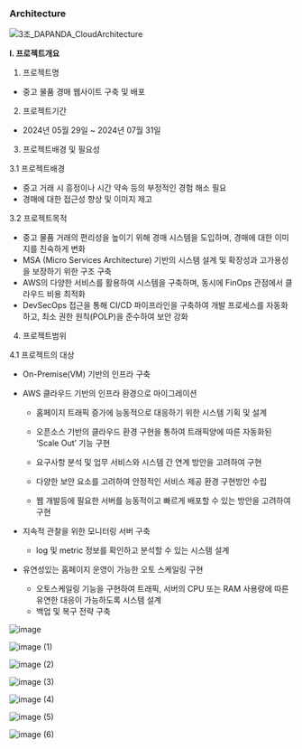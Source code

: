 ### Architecture

![3조_DAPANDA_CloudArchitecture](https://github.com/user-attachments/assets/7e80841c-aa72-4027-8db6-87cee1053a65)



**Ⅰ. 프로젝트개요**

1. 프로젝트명

- 중고 물품 경매 웹사이트 구축 및 배포

2. 프로젝트기간

- 2024년 05월 29일 ~ 2024년 07월 31일

3. 프로젝트배경 및 필요성

3.1 프로젝트배경

- 중고 거래 시 흥정이나 시간 약속 등의 부정적인 경험 해소 필요
- 경매에 대한 접근성 향상 및 이미지 제고

3.2 프로젝트목적

- 중고 물품 거래의 편리성을 높이기 위해 경매 시스템을 도입하며, 경매에 대한 이미지를 친숙하게 변화
- MSA (Micro Services Architecture) 기반의 시스템 설계 및 확장성과 고가용성을 보장하기 위한 구조 구축
- AWS의 다양한 서비스를 활용하여 시스템을 구축하며, 동시에 FinOps 관점에서 클라우드 비용 최적화
- DevSecOps 접근을 통해 CI/CD 파이프라인을 구축하여 개발 프로세스를 자동화하고, 최소 권한 원칙(POLP)을 준수하여 보안 강화

4. 프로젝트범위

4.1 프로젝트의 대상

- On-Premise(VM) 기반의 인프라 구축
- AWS 클라우드 기반의 인프라 환경으로 마이그레이션
    
    - 홈페이지 트래픽 증가에 능동적으로 대응하기 위한 시스템 기획 및 설계
    
    - 오픈소스 기반의 클라우드 환경 구현을 통하여 트래픽양에 따른 자동화된 ‘Scale Out’ 기능 구현
    
    - 요구사항 분석 및 업무 서비스와 시스템 간 연계 방안을 고려하여 구현
    
    - 다양한 보안 요소를 고려하여 안정적인 서비스 제공 환경 구현방안 수립
    
    - 웹 개발등에 필요한 서버를 능동적이고 빠르게 배포할 수 있는 방안을 고려하여 구현
    
- 지속적 관찰을 위한 모니터링 서버 구축
    
    - log 및 metric 정보를 확인하고 분석할 수 있는 시스템 설계
    
- 유연성있는 홈페이지 운영이 가능한 오토 스케일링 구현
    
    - 오토스케일링 기능을 구현하여 트래픽, 서버의 CPU 또는 RAM 사용량에 따른 유연한 대응이 가능하도록 시스템 설계
    - 백업 및 복구 전략 구축
    
![image](https://github.com/user-attachments/assets/5901e260-36ad-49ce-bb33-5039b3fe74fb)

![image (1)](https://github.com/user-attachments/assets/d35a5a6a-2225-4a8c-a20d-cd01daeb288a)

![image (2)](https://github.com/user-attachments/assets/7be2fe03-75fe-4480-bb08-23596aed1e35)

![image (3)](https://github.com/user-attachments/assets/f222a62b-5456-4a02-9bde-42002967ff81)

![image (4)](https://github.com/user-attachments/assets/06e25dc5-719c-4ca7-b5f4-a417ce690d23)

![image (5)](https://github.com/user-attachments/assets/b847ca6b-b14e-4dff-bd1e-efaf5a942639)

![image (6)](https://github.com/user-attachments/assets/66607292-1761-4480-9e72-c572f2347f33)
